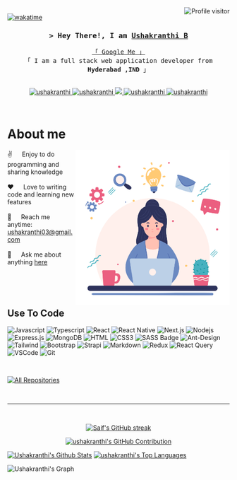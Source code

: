 <!--
<h2 align="center">
  Welcome to Al UshaKranthi World!
  <img src="https://media.giphy.com/media/hvRJCLFzcasrR4ia7z/giphy.gif" width="28">
</h2>
-->

<!--
<p align="center">
  <a href="https://github.com/Ushakranthi0301"><img src="https://readme-typing-svg.herokuapp.com/?lines=Self%20Taught%20Programmer;Front%20End%20Developer;1.5%2B%20years%20of%20coding%20experience;Always%20learning%20new%20things&center=true&width=380&height=45"></a>
</p>

 -->

<a href="https://komarev.com/ghpvc/?username=Ushakranthi0301">
  <img align="right" src="https://komarev.com/ghpvc/?username=Ushakranthi0301&label=Visitors&color=0e75b6&style=flat" alt="Profile visitor" />
</a>


[![wakatime](https://wakatime.com/badge/user/eebb3dd8-d9b2-40de-9b88-6fd6cac99dbc.svg)](https://wakatime.com/@eebb3dd8-d9b2-40de-9b88-6fd6cac99dbc)

<!-- Intro  -->
<h3 align="center">
        <samp>&gt; Hey There!, I am
                <b><a target="_blank" href="https://Ushakranthi0301.com"> Ushakranthi B</a></b>
        </samp>
</h3>


<p align="center"> 
  <samp>
    <a href="https://www.google.com/search?q=Usha+kranthiB">「 Google Me 」</a>
    <br>
    「 I am a full stack web application developer from <b>Hyderabad ,IND </b> 」
    <br>
    <br>
  </samp>
</p>

<p align="center">
 <a href="https://Ushakranthi0301.com" target="blank">
  <img src="https://img.shields.io/badge/Website-DC143C?style=for-the-badge&logo=medium&logoColor=white" alt="ushakranthi" />
 </a>
 <a href="https://linkedin.com/in/#" target="_blank">
  <img src="https://img.shields.io/badge/LinkedIn-0077B5?style=for-the-badge&logo=linkedin&logoColor=white" alt="ushakranthi"/>
 </a>

 <a href="https://twitter.com/ushakranthi" target="_blank">
  <img src="https://img.shields.io/badge/Twitter-1DA1F2?style=for-the-badge&logo=twitter&logoColor=white" />
 </a>
 <a href="https://instagram.com/ushakranthi" target="_blank">
  <img src="https://img.shields.io/badge/Instagram-fe4164?style=for-the-badge&logo=instagram&logoColor=white" alt="ushakranthi" />
 </a> 
 <a href="https://facebook.com/ushakranthi" target="_blank">
  <img src="https://img.shields.io/badge/Facebook-20BEFF?&style=for-the-badge&logo=facebook&logoColor=white" alt="ushakranthi"  />
  </a> 
</p>
<br />

<!-- About Section -->
 # About me
 
<p>
 <img align="right" width="350" src="programmer.gif" alt="Coding gif" />
  
 ✌️ &emsp; Enjoy to do programming and sharing knowledge <br/><br/>
 ❤️ &emsp; Love to writing code and learning new features<br/><br/>
 📧 &emsp; Reach me anytime: ushakranthi03@gmail.com <br/><br/>
 💬 &emsp; Ask me about anything [here](https://github.com/alsiam/ushakranthi0301/issues)

</p>

<br/>
<br/>
<br/>

## Use To Code

![Javascript](https://img.shields.io/badge/Javascript-F0DB4F?style=for-the-badge&labelColor=black&logo=javascript&logoColor=F0DB4F)
![Typescript](https://img.shields.io/badge/Typescript-007acc?style=for-the-badge&labelColor=black&logo=typescript&logoColor=007acc)
![React](https://img.shields.io/badge/-React-61DBFB?style=for-the-badge&labelColor=black&logo=react&logoColor=61DBFB)
![React Native](https://img.shields.io/badge/React_Native-20232A?style=for-the-badge&logo=react&logoColor=61DAFB)
![Next.js](https://img.shields.io/badge/next.js-000000?style=for-the-badge&logo=nextdotjs&logoColor=white)
![Nodejs](https://img.shields.io/badge/Nodejs-3C873A?style=for-the-badge&labelColor=black&logo=node.js&logoColor=3C873A)
![Express.js](https://img.shields.io/badge/Express.js-000000?style=for-the-badge&logo=express&logoColor=white)
![MongoDB](https://img.shields.io/badge/MongoDB-4EA94B?style=for-the-badge&logo=mongodb&logoColor=white)
![HTML](https://img.shields.io/badge/HTML5-E34F26?style=for-the-badge&logo=html5&logoColor=white)
![CSS3](https://img.shields.io/badge/CSS3-1572B6?style=for-the-badge&logo=css3&logoColor=white)
![SASS Badge](https://img.shields.io/badge/Sass-CC6699?style=for-the-badge&logo=sass&logoColor=white)
![Ant-Design](https://img.shields.io/badge/AntDesign-0170FE?style=for-the-badge&logo=antdesign&logoColor=white)
![Tailwind](https://img.shields.io/badge/Tailwind_CSS-092749?style=for-the-badge&logo=tailwindcss&logoColor=06B6D4&labelColor=000000)
![Bootstrap](https://img.shields.io/badge/Bootstrap-563D7C?style=for-the-badge&logo=bootstrap&logoColor=white)
![Strapi](https://img.shields.io/badge/strapi-2E7EEA?style=for-the-badge&logo=strapi&logoColor=white)
![Markdown](https://img.shields.io/badge/Markdown-000000?style=for-the-badge&logo=markdown&logoColor=white)
![Redux](https://img.shields.io/badge/Redux-593D88?style=for-the-badge&logo=redux&logoColor=white)
![React Query](https://img.shields.io/badge/-React_Query-FF4154?style=for-the-badge&logo=react%20query&logoColor=white)
![VSCode](https://img.shields.io/badge/Visual_Studio-0078d7?style=for-the-badge&logo=visual%20studio&logoColor=white)
![Git](https://img.shields.io/badge/Git-F05032?style=for-the-badge&logo=git&logoColor=white)

<br/>



<p align="left">
  <a href="https://github.com/ushakranthi?tab=repositories" target="_blank"><img alt="All Repositories" title="All Repositories" src="https://img.shields.io/badge/-All%20Repos-2962FF?style=for-the-badge&logo=koding&logoColor=white"/></a>
</p>

<br/>
<hr/>
<br/>

<p align="center">
  <a href="https://github.com/ushakranthi">
    <img src="https://github-readme-streak-stats.herokuapp.com/?user=alsiam&theme=radical&border=7F3FBF&background=0D1117" alt="Saif's GitHub streak"/>
  </a>
</p>

<p align="center">
  <a href="https://github.com/ushakranthi">
    <img src="https://github-profile-summary-cards.vercel.app/api/cards/profile-details?username=ushakranthi&theme=radical" alt="ushakranthi's GitHub Contribution"/>
  </a>
</p>

<a> 
    <a href="https://github.com/ushakranthi"><img alt="Ushakranthi's Github Stats" src="https://denvercoder1-github-readme-stats.vercel.app/api?username=ushakranthi&show_icons=true&count_private=true&theme=react&border_color=7F3FBF&bg_color=0D1117&title_color=F85D7F&icon_color=F8D866" height="192px" width="49.5%"/></a>
  <a href="https://github.com/ushakranthi"><img alt="ushakranthi's Top Languages" src="https://denvercoder1-github-readme-stats.vercel.app/api/top-langs/?username=ushakranthi&langs_count=8&layout=compact&theme=react&border_color=7F3FBF&bg_color=0D1117&title_color=F85D7F&icon_color=F8D866" height="192px" width="49.5%"/></a>
  <br/>
</a>


![Ushakranthi's Graph](https://github-readme-activity-graph.vercel.app/graph?username=ushakranthi&custom_title=ushakranthi's%20GitHub%20Activity%20Graph&bg_color=0D1117&color=7F3FBF&line=7F3FBF&point=7F3FBF&area_color=FFFFFF&title_color=FFFFFF&area=true)
